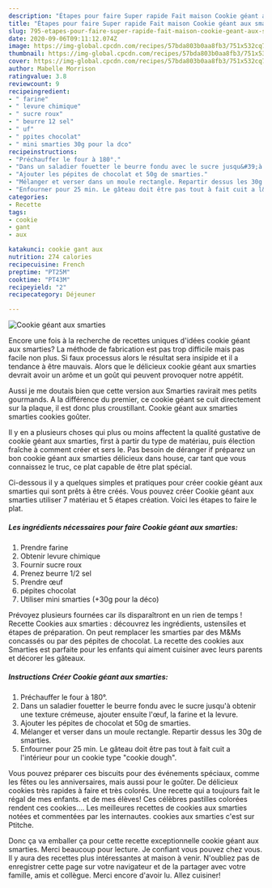 ```yaml
---
description: "Étapes pour faire Super rapide Fait maison Cookie géant aux smarties"
title: "Étapes pour faire Super rapide Fait maison Cookie géant aux smarties"
slug: 795-etapes-pour-faire-super-rapide-fait-maison-cookie-geant-aux-smarties
date: 2020-09-06T09:11:12.074Z
image: https://img-global.cpcdn.com/recipes/57bda803b0aa8fb3/751x532cq70/cookie-geant-aux-smarties-photo-principale-de-la-recette.jpg
thumbnail: https://img-global.cpcdn.com/recipes/57bda803b0aa8fb3/751x532cq70/cookie-geant-aux-smarties-photo-principale-de-la-recette.jpg
cover: https://img-global.cpcdn.com/recipes/57bda803b0aa8fb3/751x532cq70/cookie-geant-aux-smarties-photo-principale-de-la-recette.jpg
author: Mabelle Morrison
ratingvalue: 3.8
reviewcount: 9
recipeingredient:
- " farine"
- " levure chimique"
- " sucre roux"
- " beurre 12 sel"
- " uf"
- " ppites chocolat"
- " mini smarties 30g pour la dco"
recipeinstructions:
- "Préchauffer le four à 180°."
- "Dans un saladier fouetter le beurre fondu avec le sucre jusqu&#39;à obtenir une texture crémeuse, ajouter ensuite l&#39;œuf, la farine et la levure."
- "Ajouter les pépites de chocolat et 50g de smarties."
- "Mélanger et verser dans un moule rectangle. Repartir dessus les 30g de smarties."
- "Enfourner pour 25 min. Le gâteau doit être pas tout à fait cuit a l&#39;intérieur pour un cookie type &#34;cookie dough&#34;."
categories:
- Recette
tags:
- cookie
- gant
- aux

katakunci: cookie gant aux 
nutrition: 274 calories
recipecuisine: French
preptime: "PT25M"
cooktime: "PT43M"
recipeyield: "2"
recipecategory: Déjeuner

---
```



![Cookie géant aux smarties](https://img-global.cpcdn.com/recipes/57bda803b0aa8fb3/751x532cq70/cookie-geant-aux-smarties-photo-principale-de-la-recette.jpg)

Encore une fois à la recherche de recettes uniques d'idées cookie géant aux smarties? La méthode de fabrication est pas trop difficile mais pas facile non plus. Si faux processus alors le résultat sera insipide et il a tendance à être mauvais. Alors que le délicieux cookie géant aux smarties devrait avoir un arôme et un goût qui peuvent provoquer notre appétit.

Aussi je me doutais bien que cette version aux Smarties ravirait mes petits gourmands. A la différence du premier, ce cookie géant se cuit directement sur la plaque, il est donc plus croustillant. Cookie géant aux smarties smarties cookies goûter.

Il y en a plusieurs choses qui plus ou moins affectent la qualité gustative de cookie géant aux smarties, first à partir du type de matériau, puis élection fraîche à comment créer et sers le. Pas besoin de déranger if préparez un bon cookie géant aux smarties délicieux dans house, car tant que vous connaissez le truc, ce plat capable de être plat spécial.


Ci-dessous il y a quelques simples et pratiques pour créer cookie géant aux smarties qui sont prêts à être créés. Vous pouvez créer Cookie géant aux smarties utiliser 7 matériau et 5 étapes création. Voici les étapes to faire le plat.

<!--inarticleads1-->

##### Les ingrédients nécessaires pour faire Cookie géant aux smarties:

1. Prendre  farine
1. Obtenir  levure chimique
1. Fournir  sucre roux
1. Prenez  beurre 1/2 sel
1. Prendre  œuf
1.   pépites chocolat
1. Utiliser  mini smarties (+30g pour la déco)


Prévoyez plusieurs fournées car ils disparaîtront en un rien de temps ! Recette Cookies aux smarties : découvrez les ingrédients, ustensiles et étapes de préparation. On peut remplacer les smarties par des M&amp;Ms concassés ou par des pépites de chocolat. La recette des cookies aux Smarties est parfaite pour les enfants qui aiment cuisiner avec leurs parents et décorer les gâteaux. 

<!--inarticleads2-->

##### Instructions Créer Cookie géant aux smarties:

1. Préchauffer le four à 180°.
1. Dans un saladier fouetter le beurre fondu avec le sucre jusqu&#39;à obtenir une texture crémeuse, ajouter ensuite l&#39;œuf, la farine et la levure.
1. Ajouter les pépites de chocolat et 50g de smarties.
1. Mélanger et verser dans un moule rectangle. Repartir dessus les 30g de smarties.
1. Enfourner pour 25 min. Le gâteau doit être pas tout à fait cuit a l&#39;intérieur pour un cookie type &#34;cookie dough&#34;.


Vous pouvez préparer ces biscuits pour des événements spéciaux, comme les fêtes ou les anniversaires, mais aussi pour le goûter. De délicieux cookies très rapides à faire et très colorés. Une recette qui a toujours fait le régal de mes enfants. et de mes élèves! Ces célèbres pastilles colorées rendent ces cookies…. Les meilleures recettes de cookies aux smarties notées et commentées par les internautes. cookies aux smarties c&#39;est sur Ptitche. 


Donc ça va emballer ça pour cette recette exceptionnelle cookie géant aux smarties. Merci beaucoup pour lecture. Je confiant vous pouvez chez vous. Il y aura des recettes plus  intéressantes at maison à venir. N'oubliez pas de enregistrer cette page sur votre navigateur et de la partager avec votre famille, amis et collègue. Merci encore d'avoir lu. Allez cuisiner!
